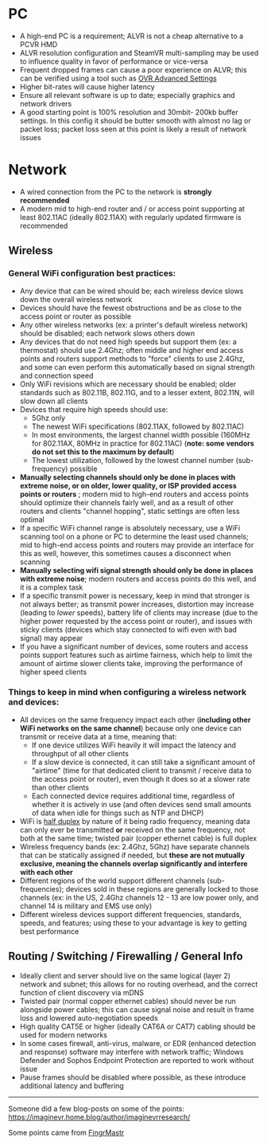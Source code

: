 # PC
- A high-end PC is a requirement; ALVR is not a cheap alternative to a PCVR HMD
- ALVR resolution configuration and SteamVR multi-sampling may be used to influence quality in favor of performance or vice-versa
- Frequent dropped frames can cause a poor experience on ALVR; this can be verified using a tool such as [OVR Advanced Settings](https://github.com/OpenVR-Advanced-Settings/OpenVR-AdvancedSettings)
- Higher bit-rates will cause higher latency
- Ensure all relevant software is up to date; especially graphics and network drivers
- A good starting point is 100% resolution and 30mbit- 200kb buffer settings. In this config it should be butter smooth with almost no lag or packet loss; packet loss seen at this point is likely a result of network issues

# Network
- A wired connection from the PC to the network is **strongly recommended**
- A modern mid to high-end router and / or access point supporting at least 802.11AC (ideally 802.11AX) with regularly updated firmware is recommended

## Wireless
### General WiFi configuration best practices:
- Any device that can be wired should be; each wireless device slows down the overall wireless network
- Devices should have the fewest obstructions and be as close to the access point or router as possible
- Any other wireless networks (ex: a printer's default wireless network) should be disabled; each network slows others down
- Any devices that do not need high speeds but support them (ex: a thermostat) should use 2.4Ghz; often middle and higher end access points and routers support methods to "force" clients to use 2.4Ghz, and some can even perform this automatically based on signal strength and connection speed
- Only WiFi revisions which are necessary should be enabled; older standards such as 802.11B, 802.11G, and to a lesser extent, 802.11N, will slow down all clients
- Devices that require high speeds should use:
    - 5Ghz only
    - The newest WiFi specifications (802.11AX, followed by 802.11AC)
    - In most environments, the largest channel width possible (160MHz for 802.11AX, 80MHz in practice for 802.11AC) (**note: some vendors do not set this to the maximum by default**)
    - The lowest utilization, followed by the lowest channel number (sub-frequency) possible
- **Manually selecting channels should only be done in places with extreme noise, or on older, lower quality, or ISP provided access points or routers** ; modern mid to high-end routers and access points should optimize their channels fairly well, and as a result of other routers and clients "channel hopping", static settings are often less optimal
- If a specific WiFi channel range is absolutely necessary, use a WiFi scanning tool on a phone or PC to determine the least used channels; mid to high-end access points and routers may provide an interface for this as well, however, this sometimes causes a disconnect when scanning
- **Manually selecting wifi signal strength should only be done in places with extreme noise**; modern routers and access points do this well, and it is a complex task
- If a specific transmit power is necessary, keep in mind that stronger is not always better; as transmit power increases, distortion may increase (leading to *lower* speeds), battery life of clients may increase (due to the higher power requested by the access point or router), and issues with sticky clients (devices which stay connected to wifi even with bad signal) may appear
- If you have a significant number of devices, some routers and access points support features such as airtime fairness, which help to limit the amount of airtime slower clients take, improving the performance of higher speed clients

### Things to keep in mind when configuring a wireless network and devices:
- All devices on the same frequency impact each other (**including other WiFi networks on the same channel**) because only one device can transmit or receive data at a time, meaning that:
    - If one device utilizes WiFi heavily it will impact the latency and throughput of all other clients
    - If a slow device is connected, it can still take a significant amount of "airtime" (time for that dedicated client to transmit / receive data to the access point or router), even though it does so at a slower rate than other clients
    - Each connected device requires additional time, regardless of whether it is actively in use (and often devices send small amounts of data when idle for things such as NTP and DHCP)
- WiFi is [half duplex](https://en.wikipedia.org/wiki/Duplex_(telecommunications)#Half_duplex) by nature of it being radio frequency, meaning data can only ever be transmitted **or** received on the same frequency, not both at the same time; twisted pair (copper ethernet cable) is full duplex
- Wireless frequency bands (ex: 2.4Ghz, 5Ghz) have separate channels that can be statically assigned if needed, but **these are not mutually exclusive, meaning the channels overlap significantly and interfere with each other**
- Different regions of the world support different channels (sub-frequencies); devices sold in these regions are generally locked to those channels (ex: in the US, 2.4Ghz channels 12 - 13 are low power only, and channel 14 is military and EMS use only)
- Different wireless devices support different frequencies, standards, speeds, and features; using these to your advantage is key to getting best performance

## Routing / Switching / Firewalling / General Info
- Ideally client and server should live on the same logical (layer 2) network and subnet; this allows for no routing overhead, and the correct function of client discovery via mDNS
- Twisted pair (normal copper ethernet cables) should never be run alongside power cables; this can cause signal noise and result in frame loss and lowered auto-negotiation speeds
- High quality CAT5E or higher (ideally CAT6A or CAT7) cabling should be used for modern networks
- In some cases firewall, anti-virus, malware, or EDR (enhanced detection and response) software may interfere with network traffic; Windows Defender and Sophos Endpoint Protection are reported to work without issue
- Pause frames should be disabled where possible, as these introduce additional latency and buffering

***

Someone did a few blog-posts on some of the points:
https://imaginevr.home.blog/author/imaginevrresearch/

Some points came from [FingrMastr](https://github.com/FingrMastr)

